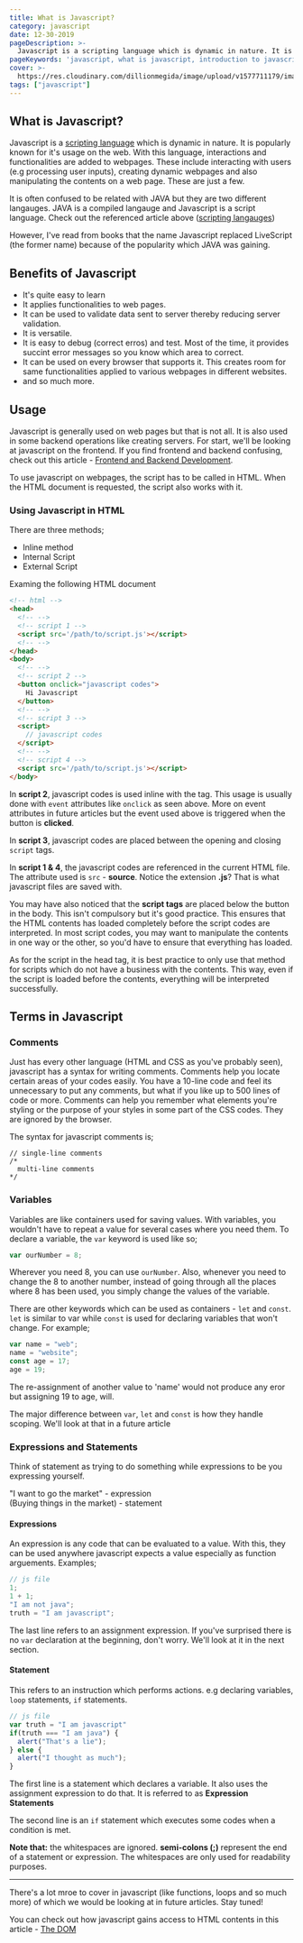 ```yaml
---
title: What is Javascript?
category: javascript
date: 12-30-2019
pageDescription: >-
  Javascript is a scripting language which is dynamic in nature. It is popularly known for it's usage on the web. With this language, interactions and functionalities are added to webpages.
pageKeywords: 'javascript, what is javascript, introduction to javascript, fundamentals, javascript fundamentals, expressions and statements, variables, javascript variables, js'
cover: >-
  https://res.cloudinary.com/dillionmegida/image/upload/v1577711179/images/thewebfor5/what-is-javascript_qtul4x.jpg
tags: ["javascript"]
---
```

## What is Javascript?
Javascript is a [scripting language](/p/general/what-are-scripting-languages) which is dynamic in nature. It is popularly known for it's usage on the web. With this language, interactions and functionalities are added to webpages. These include interacting with users (e.g processing user inputs), creating dynamic webpages and also manipulating the contents on a web page. These are just a few.

It is often confused to be related with JAVA but they are two different langauges. JAVA is a compiled langauge and Javascript is a script language. Check out the referenced article above ([scripting langauges](/p/general/what-are-scripting-languages))

However, I've read from books that the name Javascript replaced LiveScript (the former name) because of the popularity which JAVA was gaining.

## Benefits of Javascript
- It's quite easy to learn
- It applies functionalities to web pages.
- It can be used to validate data sent to server thereby reducing server validation.
- It is versatile.
- It is easy to debug (correct erros) and test. Most of the time, it provides succint error messages so you know which area to correct.
- It can be used on every browser that supports it. This creates room for same functionalities applied to various webpages in different websites.
- and so much more.

## Usage
Javascript is generally used on web pages but that is not all. It is also used in some backend operations like creating servers. For start, we'll be looking at javascript on the frontend. If you find frontend and backend confusing, check out this article - [Frontend and Backend Development](/p/general/frontend-and-backend-development).

To use javascript on webpages, the script has to be called in HTML. When the HTML document is requested, the script also works with it.

### Using Javascript in HTML
There are three methods;
* Inline method
* Internal Script
* External Script

Examing the following HTML document
```html
<!-- html -->
<head>
  <!-- -->
  <!-- script 1 -->
  <script src='/path/to/script.js'></script>
  <!-- -->
</head>
<body>
  <!-- -->
  <!-- script 2 -->
  <button onclick="javascript codes">
    Hi Javascript
  </button>
  <!-- -->
  <!-- script 3 -->
  <script>
    // javascript codes
  </script>
  <!-- -->
  <!-- script 4 -->
  <script src='/path/to/script.js'></script>
</body>
```
In **script 2**, javascript codes is used inline with the tag. This usage is usually done with `event` attributes like `onclick` as seen above. More on event attributes in future articles but the event used above is triggered when the button is **clicked**.

In **script 3**, javascript codes are placed between the opening and closing `script` tags.

In **script 1 & 4**, the javascript codes are referenced in the current HTML file. The attribute used is `src` - **source**. Notice the extension **.js**? That is what javascript files are saved with.

You may have also noticed that the **script tags** are placed below the button in the body. This isn't compulsory but it's good practice. This ensures that the HTML contents has loaded completely before the script codes are interpreted. In most script codes, you may want to manipulate the contents in one way or the other, so you'd have to ensure that everything has loaded.

As for the script in the head tag, it is best practice to only use that method for scripts which do not have a business with the contents. This way, even if the script is loaded before the contents, everything will be interpreted successfully.

## Terms in Javascript
### Comments
Just has every other language (HTML and CSS as you've probably seen), javascript has a syntax for writing comments. Comments help you locate certain areas of your codes easily. You have a 10-line code and feel its unnecessary to put any comments, but what if you like up to 500 lines of code or more. Comments can help you remember what elements you're styling or the purpose of your styles in some part of the CSS codes. They are ignored by the browser.

The syntax for javascript comments is;
```
// single-line comments
/*
  multi-line comments
*/
```
### Variables
Variables are like containers used for saving values. With variables, you wouldn't have to repeat a value for several cases where you need them. To declare a variable, the `var` keyword is used like so;
```js
var ourNumber = 8;
```
Wherever you need 8, you can use `ourNumber`. Also, whenever you need to change the 8 to another number, instead of going through all the places where 8 has been used, you simply change the values of the variable.

There are other keywords which can be used as containers - `let` and `const`.<br/>
`let` is similar to var while `const` is used for declaring variables that won't change. For example;
```js
var name = "web";
name = "website";
const age = 17;
age = 19;
```
The re-assignment of another value to 'name' would not produce any eror but assigning 19 to age, will.

The major difference between `var`, `let` and `const` is how they handle scoping. We'll look at that in a future article
### Expressions and Statements
Think of statement as trying to do something while expressions to be you expressing yourself.

"I want to go the market" - expression<br/>
(Buying things in the market) - statement

#### Expressions
An expression is any code that can be evaluated to a value. With this, they can be used anywhere javascript expects a value especially as function arguements. Examples;
```js
// js file
1;
1 + 1;
"I am not java";
truth = "I am javascript";
```
The last line refers to an assignment expression. If you've surprised there is no `var` declaration at the beginning, don't worry. We'll look at it in the next section.
#### Statement
This refers to an instruction which performs actions. e.g declaring variables, `loop` statements, `if` statements.
```js
// js file
var truth = "I am javascript"
if(truth === "I am java") {
  alert("That's a lie");
} else {
  alert("I thought as much");
}
```
The first line is a statement which declares a variable. It also uses the assignment expression to do that. It is referred to as **Expression Statements**

The second line is an `if` statement which executes some codes when a condition is met.

**Note that:** the whitespaces are ignored. **semi-colons (;)** represent the end of a statement or expression. The whitespaces are only used for readability purposes.

-----
There's a lot mroe to cover in javascript (like functions, loops and so much more) of which we would be looking at in future articles. Stay tuned!

You can check out how javascript gains access to HTML contents in this article - [The DOM](/p/javascript/the-dom)
